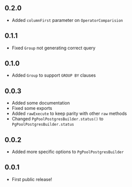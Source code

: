 ## 0.2.0

- Added `columnFirst` parameter on `OperatorComparision`

## 0.1.1

- Fixed `Group` not generating correct query

## 0.1.0

- Added `Group` to support `GROUP BY` clauses

## 0.0.3

- Added some documentation
- Fixed some exports
- Added `rawExecute` to keep parity with other `raw` methods
- Changed `PgPoolPostgresBuilder.status()` to `PgPoolPostgresBuilder.status`

## 0.0.2

- Added more specific options to `PgPoolPostgresBuilder`

## 0.0.1

- First public release!
